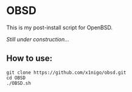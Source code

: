 # OBSD

This is my post-install script for OpenBSD.

*Still under construction...*

## How to use:

```
git clone https://github.com/x1nigo/obsd.git
cd OBSD
./OBSD.sh
```
